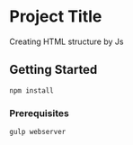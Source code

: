 # Project Title

Creating HTML structure by Js

## Getting Started

```
npm install
```

### Prerequisites

```
gulp webserver
```